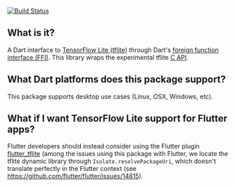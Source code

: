 [![Build Status](https://travis-ci.org/dart-lang/tflite_native.svg?branch=master)](https://travis-ci.org/dart-lang/tflite_native)

## What is it?

A Dart interface to [TensorFlow Lite (tflite)](https://www.tensorflow.org/lite)
through Dart's
[foreign function interface (FFI)](https://dart.dev/server/c-interop).
This library wraps the experimental tflite
[C API](https://github.com/tensorflow/tensorflow/blob/master/tensorflow/lite/experimental/c/c_api.h).

## What Dart platforms does this package support?

This package supports desktop use cases (Linux, OSX, Windows, etc). 

## What if I want TensorFlow Lite support for Flutter apps?

Flutter developers should instead
consider using the Flutter plugin [flutter_tflite](https://github.com/shaqian/flutter_tflite)
(among the issues using this package with Flutter, we locate the tflite dynamic library through
`Isolate.resolvePackageUri`, which doesn't translate perfectly in the Flutter context (see
https://github.com/flutter/flutter/issues/14815).
